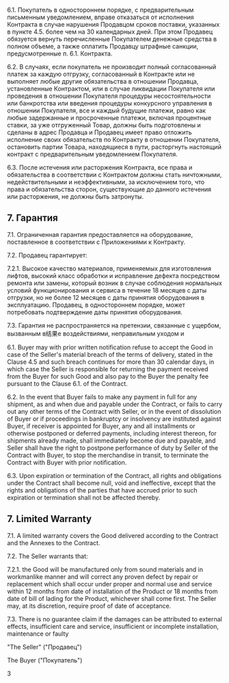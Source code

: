 6.1. Покупатель в одностороннем порядке, с предварительным письменным уведомлением, вправе отказаться от исполнения Контракта в случае нарушения Продавцом сроков поставки, указанных в пункте 4.5. более чем на 30 календарных дней. При этом Продавец обязуется вернуть перечисленные Покупателем денежные средства в полном объеме, а также оплатить Продавцу штрафные санкции, предусмотренные п. 6.1. Контракта.

6.2. В случаях, если покупатель не производит полный согласованный платеж за каждую отгрузку, согласованный в Контракте или не выполняет любые другие обязательства в отношении Продавца, установленные Контрактом, или в случае ликвидации Покупателя или проведения в отношении Покупателя процедуры несостоятельности или банкротства или введения процедуры конкурсного управления в отношении Покупателя, все и каждый будущие платежи, равно как любые задержанные и просроченные платежи, включая процентные ставки, за уже отгруженный Товар, должны быть подготовлены и сделаны в адрес Продавца и Продавец имеет право отложить исполнение своих обязательств по Контракту в отношении Покупателя, остановить партии Товара, находящиеся в пути, расторгнуть настоящий контракт с предварительным уведомлением Покупателя.

6.3. После истечения или расторжения Контракта, все права и обязательства в соответствии с Контрактом должны стать ничтожными, недействительными и неэффективными, за исключением того, что права и обязательства сторон, существующие до данного истечения или расторжения, не должны быть затронуты.

## 7. Гарантия

7.1. Ограниченная гарантия предоставляется на оборудование, поставленное в соответствии с Приложениями к Контракту.

7.2. Продавец гарантирует:

7.2.1. Высокое качество материалов, применяемых для изготовления лифтов, высокий класс обработки и исправление дефекта посредством ремонта или замены, который возник в случае соблюдения нормальных условий функционирования и сервиса в течение 18 месяцев с даты отгрузки, но не более 12 месяцев с даты принятия оборудования в эксплуатацию. Продавец, в одностороннем порядке, может потребовать подтверждение даты принятия оборудования.

7.3. Гарантия не распространяется на претензии, связанные с ущербом, вызванным в结果е воздействиями, неправильным уходом и

6.1. Buyer may with prior written notification refuse to accept the Good in case of the Seller's material breach of the terms of delivery, stated in the Clause 4.5 and such breach continues for more than 30 calendar days, in which case the Seller is responsible for returning the payment received from the Buyer for such Good and also pay to the Buyer the penalty fee pursuant to the Clause 6.1. of the Contract.

6.2. In the event that Buyer fails to make any payment in full for any shipment, as and when due and payable under the Contract, or fails to carry out any other terms of the Contract with Seller, or in the event of dissolution of Buyer or if proceedings in bankruptcy or insolvency are instituted against Buyer, if receiver is appointed for Buyer, any and all installments or otherwise postponed or deferred payments, including interest thereon, for shipments already made, shall immediately become due and payable, and Seller shall have the right to postpone performance of duty by Seller of the Contract with Buyer, to stop the merchandise in transit, to terminate the Contract with Buyer with prior notification.

6.3. Upon expiration or termination of the Contract, all rights and obligations under the Contract shall become null, void and ineffective, except that the rights and obligations of the parties that have accrued prior to such expiration or termination shall not be affected thereby.

## 7. Limited Warranty

7.1. A limited warranty covers the Good delivered according to the Contract and the Annexes to the Contract.

7.2. The Seller warrants that:

7.2.1. the Good will be manufactured only from sound materials and in workmanlike manner and will correct any proven defect by repair or replacement which shall occur under proper and normal use and service within 12 months from date of installation of the Product or 18 months from date of bill of lading for the Product, whichever shall come first. The Seller may, at its discretion, require proof of date of acceptance.

7.3. There is no guarantee claim if the damages can be attributed to external effects, insufficient care and service, insufficient or incomplete installation, maintenance or faulty

"The Seller" ("Продавец")

The Buyer ("Покупатель")

3